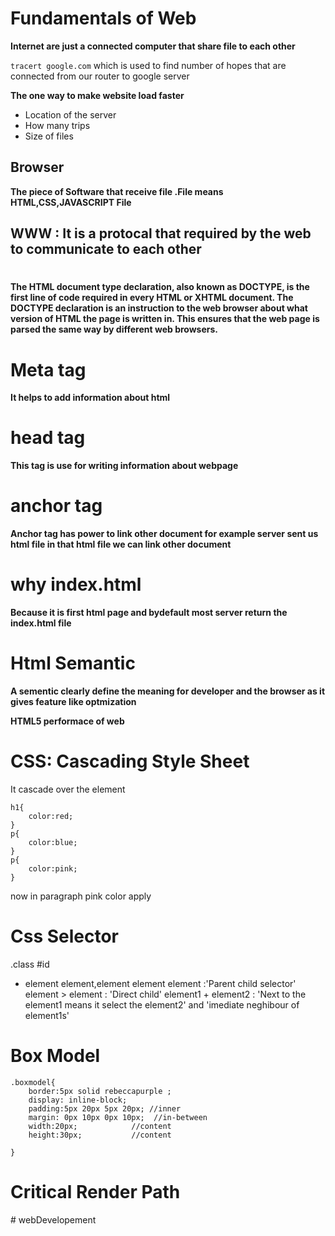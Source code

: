 # Fundamentals of Web

**Internet are just a connected computer that share file to each other**

`tracert google.com` which is used to find number of hopes that are connected from our router to google server

**The one way to make website load faster**

- Location of the server
- How many trips
- Size of files

## Browser

**The piece of Software that receive file .File means HTML,CSS,JAVASCRIPT File**

## WWW : It is a protocal that required by the web to communicate to each other

# <!DOCTYPE html>

**The HTML document type declaration, also known as DOCTYPE, is the first line of code required in every HTML or XHTML document. The DOCTYPE declaration is an instruction to the web browser about what version of HTML the page is written in. This ensures that the web page is parsed the same way by different web browsers.**

# Meta tag

**It helps to add information about html**

# head tag

**This tag is use for writing information about webpage**

# anchor tag

**Anchor tag has power to link other document for example server sent us html file in that html file we can link other document**

# why index.html

**Because it is first html page and bydefault most server return the index.html file**

# Html Semantic

**A sementic clearly define the meaning for developer and the browser as it gives feature like optmization**

**HTML5 performace of web**

# CSS: Cascading Style Sheet

It cascade over the element

```like
h1{
    color:red;
}
p{
    color:blue;
}
p{
    color:pink;
}
```

now in paragraph pink color apply

# Css Selector

.class
#id

- element
  element,element
  element element :'Parent child selector'
  element > element : 'Direct child'
  element1 + element2 : 'Next to the element1 means it select the element2' and 'imediate neghibour of element1s'

# Box Model

```
.boxmodel{
    border:5px solid rebeccapurple ;
    display: inline-block;
    padding:5px 20px 5px 20px; //inner
    margin: 0px 10px 0px 10px;  //in-between
    width:20px;            //content
    height:30px;           //content

}
```

# Critical Render Path

#   w e b D e v e l o p e m e n t 
 
 
